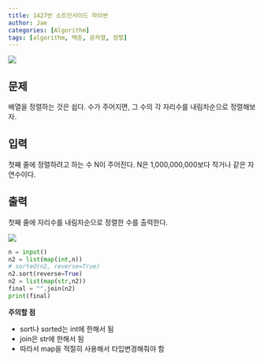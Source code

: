 ```yaml
---
title: 1427번 소트인사이드 파이썬
author: Jae
categories: [Algorithm]
tags: [algorithm, 백준, 문자열, 정렬]
---
```


![](https://images.velog.io/images/a87380/post/1a939997-0c9c-4fa8-be95-078d415eadd7/image.png)

## 문제

배열을 정렬하는 것은 쉽다. 수가 주어지면, 그 수의 각 자리수를 내림차순으로 정렬해보자.

## 입력

첫째 줄에 정렬하려고 하는 수 N이 주어진다. N은 1,000,000,000보다 작거나 같은 자연수이다.

## 출력

첫째 줄에 자리수를 내림차순으로 정렬한 수를 출력한다.

![](https://images.velog.io/images/a87380/post/b5d8b115-bbc7-4ea4-8a3f-0d64ae057b72/image.png)

```python
n = input()
n2 = list(map(int,n))
# sorted(n2, reverse=True)
n2.sort(reverse=True)
n2 = list(map(str,n2))
final = "".join(n2)
print(final)
```

**주의할 점**

- sort나 sorted는 int에 한해서 됨
- join은 str에 한해서 됨
- 따라서 map을 적절히 사용해서 타입변경해줘야 함
